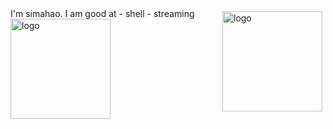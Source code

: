 <img src="https://github-readme-stats.vercel.app/api?username=simahao&show_icons=true" alt="logo" height="160" align="right" style="margin: 5px; margin-bottom: 20px;" />
I'm simahao. I am good at
- shell
- streaming
<img src="https://github-profile-trophy.vercel.app/?username=simahao&theme=flat&column=7" alt="logo" height="160" align="center" style="margin: auto; margin-bottom: 20px;" />

<!--
**simahao/simahao** is a ✨ _special_ ✨ repository because its `README.md` (this file) appears on your GitHub profile.

Here are some ideas to get you started:

- 🔭 I’m currently working on ...
- 🌱 I’m currently learning ...
- 👯 I’m looking to collaborate on ...
- 🤔 I’m looking for help with ...
- 💬 Ask me about ...
- 📫 How to reach me: ...
- 😄 Pronouns: ...
- ⚡ Fun fact: ...
-->
